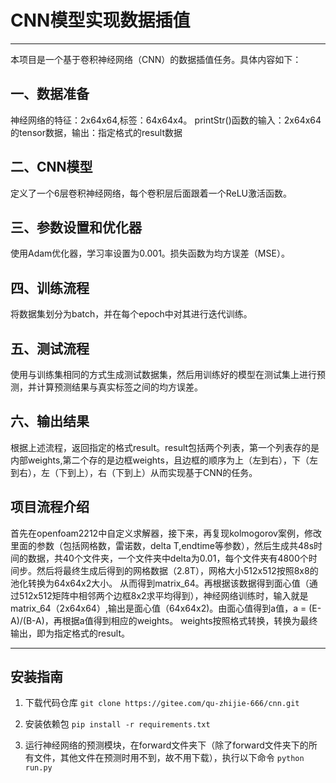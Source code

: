 # CNN模型实现数据插值

---


本项目是一个基于卷积神经网络（CNN）的数据插值任务。具体内容如下：

## 一、数据准备

神经网络的特征：2x64x64,标签：64x64x4。
printStr()函数的输入：2x64x64的tensor数据，输出：指定格式的result数据

## 二、CNN模型

定义了一个6层卷积神经网络，每个卷积层后面跟着一个ReLU激活函数。

## 三、参数设置和优化器

使用Adam优化器，学习率设置为0.001。损失函数为均方误差（MSE）。

## 四、训练流程

将数据集划分为batch，并在每个epoch中对其进行迭代训练。

## 五、测试流程

使用与训练集相同的方式生成测试数据集，然后用训练好的模型在测试集上进行预测，并计算预测结果与真实标签之间的均方误差。

## 六、输出结果

根据上述流程，返回指定的格式result。result包括两个列表，第一个列表存的是内部weights,第二个存的是边框weights，且边框的顺序为上（左到右），下（左到右），左（下到上），右（下到上）从而实现基于CNN的任务。

## 项目流程介绍
首先在openfoam2212中自定义求解器，接下来，再复现kolmogorov案例，修改里面的参数（包括网格数，雷诺数，delta T,endtime等参数），然后生成共48s时间的数据，共40个文件夹，一个文件夹中delta为0.01，每个文件夹有4800个时间步。然后将最终生成后得到的网格数据（2.8T），网格大小512x512按照8x8的池化转换为64x64x2大小。
从而得到matrix_64。再根据该数据得到面心值（通过512x512矩阵中相邻两个边框8x2求平均得到），神经网络训练时，输入就是matrix_64（2x64x64）,输出是面心值（64x64x2)。由面心值得到a值，a = (E-A)/(B-A)，再根据a值得到相应的weights。
weights按照格式转换，转换为最终输出，即为指定格式的result。


---

## 安装指南

1. 下载代码仓库
```git clone https://gitee.com/qu-zhijie-666/cnn.git```

2. 安装依赖包
```pip install -r requirements.txt```

3. 运行神经网络的预测模块，在forward文件夹下（除了forward文件夹下的所有文件，其他文件在预测时用不到，故不用下载），执行以下命令
```python run.py```